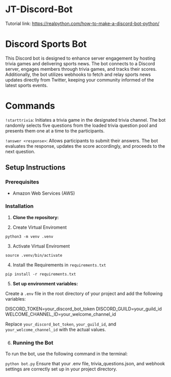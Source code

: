 # JT-Discord-Bot
Tutorial link: https://realpython.com/how-to-make-a-discord-bot-python/


# Discord Sports Bot 

This Discord bot is designed to enhance server engagement by hosting trivia games and delivering sports news. The bot connects to a Discord server, engages members through trivia games, and tracks their scores. Additionally, the bot utilizes webhooks to fetch and relay sports news updates directly from Twitter, keeping your community informed of the latest sports events.

# Commands 
`!starttrivia`: Initiates a trivia game in the designated trivia channel. The bot randomly selects five questions from the loaded trivia question pool and presents them one at a time to the participants.

`!answer <response>`: Allows participants to submit their answers. The bot evaluates the response, updates the score accordingly, and proceeds to the next question.

## Setup Instructions

### Prerequisites
- Amazon Web Services (AWS)


### Installation

1. **Clone the repository:**

2. Create Virtual Enviroment

  `python3 -m venv .venv`

3. Activate Virtual Enviroment

  `source .venv/bin/activate`

4. Install the Requirements in `requirements.txt`

  `pip install -r requirements.txt`

5. **Set up environment variables:**

Create a `.env` file in the root directory of your project and add the following variables:


DISCORD_TOKEN=your_discord_bot_token
DISCORD_GUILD=your_guild_id
WELCOME_CHANNEL_ID=your_welcome_channel_id


Replace `your_discord_bot_token`, `your_guild_id`, and `your_welcome_channel_id` with the actual values.

6. ### Running the Bot

To run the bot, use the following command in the terminal:

  `python bot.py`  Ensure that your .env file, trivia_questions.json, and webhook settings are correctly set up in your project directory.










